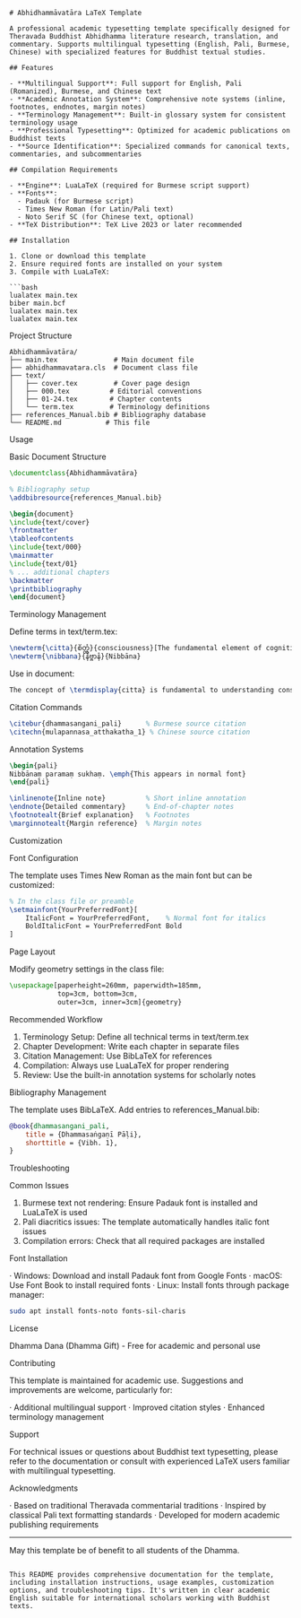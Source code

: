 ```
# Abhidhammāvatāra LaTeX Template

A professional academic typesetting template specifically designed for Theravada Buddhist Abhidhamma literature research, translation, and commentary. Supports multilingual typesetting (English, Pali, Burmese, Chinese) with specialized features for Buddhist textual studies.

## Features

- **Multilingual Support**: Full support for English, Pali (Romanized), Burmese, and Chinese text
- **Academic Annotation System**: Comprehensive note systems (inline, footnotes, endnotes, margin notes)
- **Terminology Management**: Built-in glossary system for consistent terminology usage
- **Professional Typesetting**: Optimized for academic publications on Buddhist texts
- **Source Identification**: Specialized commands for canonical texts, commentaries, and subcommentaries

## Compilation Requirements

- **Engine**: LuaLaTeX (required for Burmese script support)
- **Fonts**: 
  - Padauk (for Burmese script)
  - Times New Roman (for Latin/Pali text)
  - Noto Serif SC (for Chinese text, optional)
- **TeX Distribution**: TeX Live 2023 or later recommended

## Installation

1. Clone or download this template
2. Ensure required fonts are installed on your system
3. Compile with LuaLaTeX:

```bash
lualatex main.tex
biber main.bcf
lualatex main.tex
lualatex main.tex
```

Project Structure

```
Abhidhammāvatāra/
├── main.tex              # Main document file
├── abhidhammavatara.cls  # Document class file
├── text/
│   ├── cover.tex         # Cover page design
│   ├── 000.tex          # Editorial conventions
│   ├── 01-24.tex        # Chapter contents
│   └── term.tex         # Terminology definitions
├── references_Manual.bib # Bibliography database
└── README.md           # This file
```

Usage

Basic Document Structure

```latex
\documentclass{Abhidhammāvatāra}

% Bibliography setup
\addbibresource{references_Manual.bib}

\begin{document}
\include{text/cover}
\frontmatter
\tableofcontents
\include{text/000}
\mainmatter
\include{text/01}
% ... additional chapters
\backmatter
\printbibliography
\end{document}
```

Terminology Management

Define terms in text/term.tex:

```latex
\newterm{\citta}{စိတ္တံ}{consciousness}[The fundamental element of cognition]
\newterm{\nibbana}{နိဗ္ဗာနံ}{Nibbāna}
```

Use in document:

```latex
The concept of \termdisplay{citta} is fundamental to understanding consciousness.
```

Citation Commands

```latex
\citebur{dhammasangani_pali}      % Burmese source citation
\citechn{mulapannasa_atthakatha_1} % Chinese source citation
```

Annotation Systems

```latex
\begin{pali}
Nibbānaṃ paramaṃ sukhaṃ. \emph{This appears in normal font}
\end{pali}

\inlinenote{Inline note}          % Short inline annotation
\endnote{Detailed commentary}     % End-of-chapter notes
\footnotealt{Brief explanation}   % Footnotes
\marginnotealt{Margin reference}  % Margin notes
```

Customization

Font Configuration

The template uses Times New Roman as the main font but can be customized:

```latex
% In the class file or preamble
\setmainfont{YourPreferredFont}[
    ItalicFont = YourPreferredFont,    % Normal font for italics
    BoldItalicFont = YourPreferredFont Bold
]
```

Page Layout

Modify geometry settings in the class file:

```latex
\usepackage[paperheight=260mm, paperwidth=185mm,
            top=3cm, bottom=3cm,
            outer=3cm, inner=3cm]{geometry}
```

Recommended Workflow

1. Terminology Setup: Define all technical terms in text/term.tex
2. Chapter Development: Write each chapter in separate files
3. Citation Management: Use BibLaTeX for references
4. Compilation: Always use LuaLaTeX for proper rendering
5. Review: Use the built-in annotation systems for scholarly notes

Bibliography Management

The template uses BibLaTeX. Add entries to references_Manual.bib:

```bibtex
@book{dhammasangani_pali,
    title = {Dhammasaṅgaṇī Pāḷi},
    shorttitle = {Vibh. 1},
}
```

Troubleshooting

Common Issues

1. Burmese text not rendering: Ensure Padauk font is installed and LuaLaTeX is used
2. Pali diacritics issues: The template automatically handles italic font issues
3. Compilation errors: Check that all required packages are installed

Font Installation

· Windows: Download and install Padauk font from Google Fonts
· macOS: Use Font Book to install required fonts
· Linux: Install fonts through package manager:
  ```bash
  sudo apt install fonts-noto fonts-sil-charis
  ```

License

Dhamma Dana (Dhamma Gift) - Free for academic and personal use

Contributing

This template is maintained for academic use. Suggestions and improvements are welcome, particularly for:

· Additional multilingual support
· Improved citation styles
· Enhanced terminology management

Support

For technical issues or questions about Buddhist text typesetting, please refer to the documentation or consult with experienced LaTeX users familiar with multilingual typesetting.

Acknowledgments

· Based on traditional Theravada commentarial traditions
· Inspired by classical Pali text formatting standards
· Developed for modern academic publishing requirements

---

May this template be of benefit to all students of the Dhamma.

```

This README provides comprehensive documentation for the template, including installation instructions, usage examples, customization options, and troubleshooting tips. It's written in clear academic English suitable for international scholars working with Buddhist texts.
```

